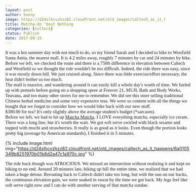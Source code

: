 ```yaml
---
layout: post
author: Sunny
image: https://d24slhcvzhzz82.cloudfront.net/old_images/caltech_as_it_happens/6a0105349b8251970b01b8d2a47bd9970c.jpg
title: Matcha-do 'bout Nothing
categories: [culture]
status: Publish
date: 2017-09-15
---
```



<div style="direction: ltr; margin-top: 0in; margin-left: 0in; width: 6.1305in;">
<div style="direction: ltr; margin-top: 0in; margin-left: 0in; width: 6.1305in;">
<p lang="en-CA" style="margin: 0in; font-family: Calibri; font-size: 11.0pt;">It was a hot summer day with not much to do, so my friend Sarah and I decided to bike to Westfield Santa Anita, the nearest mall. It is 4.2 miles away, roughly 7 minutes by car and 24 minutes by bike. Before we left, we checked the route and there is a 750ft difference in elevation between Caltech and Westfield so we thought the ride wouldn't be too difficult. Indeed, the ride there was easy, since it was mostly down hill. We just cruised along. Since there was little exercise/effort necessary, the heat didn't bother us too much.

<p lang="en-CA" style="margin: 0in; font-family: Calibri; font-size: 11.0pt;">
<p lang="en-CA" style="margin: 0in; font-family: Calibri; font-size: 11.0pt;">The mall is massive, and wandering around it can easily kill a whole day's worth of time. We fueled up with pretzels before going on a shopping spree at Forever 21, MUJI, Bath and Body Works, Teavana, and too many other stores for me to remember. We did see this store selling traditional Chinese herbal medicine and some very expensive teas. We were so content with all the things we bought that we forgot to consider how we would bike back with our new stuff.

<p lang="en-CA" style="margin: 0in; font-family: Calibri; font-size: 11.0pt;">

<p lang="en-CA" style="margin: 0in; font-family: Calibri; font-size: 11.0pt;">$380.00 for tea? It's only slightly above the average student's budget (*sarcasm).

<p lang="en-CA" style="margin: 0in; font-family: Calibri; font-size: 11.0pt;">
<p lang="en-CA" style="margin: 0in; font-family: Calibri; font-size: 11.0pt;">Before we left, we had to hit up <a href="https://www.yelp.com/biz/matcha-matcha-arcadia-2">Matcha Matcha</a>. I LOVE everything matcha, especially ice cream. There was a long line, but it's worth the wait. We got soft serve swirled with black sesame and topped with mochi and strawberries. It really is as good as it looks. Even though the portion looks pretty big (average by American standards), I finished it in 5 minutes.

<p lang="en-CA" style="margin: 0in; font-family: Calibri; font-size: 11.0pt;">


{% include image.html img="https://d24slhcvzhzz82.cloudfront.net/old_images/caltech_as_it_happens/6a0105349b8251970b01b8d2a47c1a970c.jpg" %}
<p lang="en-CA" style="margin: 0in; font-family: Calibri; font-size: 11.0pt;">
<p lang="en-CA" style="margin: 0in; font-family: Calibri; font-size: 11.0pt;">The ride back though was ATROCIOUS. We missed an intersection without realizing it and kept on biking to no end. Around 20 minutes late, biking up hill the entire time, we realized that we had taken a huge detour. Rerouting back to Caltech didn't take too long, but with the sun on our backs, the continuous elevation gain, we were soaked in sweat by the time we got back. My legs feel like soft serve right now and I can do with another serving of that matcha sundae.

